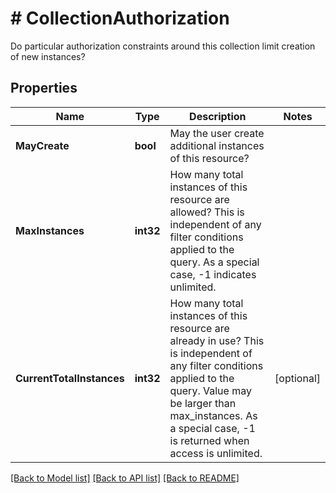 # # CollectionAuthorization
Do particular authorization constraints around this collection limit creation of new instances?

## Properties 


Name | Type | Description | Notes
------------ | ------------- | ------------- | -------------
**MayCreate**| **bool** | May the user create additional instances of this resource?  |
**MaxInstances**| **int32** | How many total instances of this resource are allowed? This is independent of any filter conditions applied to the query. As a special case, -1 indicates unlimited.  |
**CurrentTotalInstances**| **int32** | How many total instances of this resource are already in use? This is independent of any filter conditions applied to the query. Value may be larger than max_instances. As a special case, -1 is returned when access is unlimited.  | [optional]


[[Back to Model list]](../../README.md#models) [[Back to API list]](../../README.md#endpoints) [[Back to README]](../../README.md)

